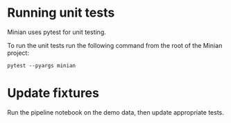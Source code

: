 # Running unit tests
Minian uses pytest for unit testing.

To run the unit tests run the following command from the root of the Minian project:
```
pytest --pyargs minian
```

# Update fixtures
Run the pipeline notebook on the demo data, then update appropriate tests.